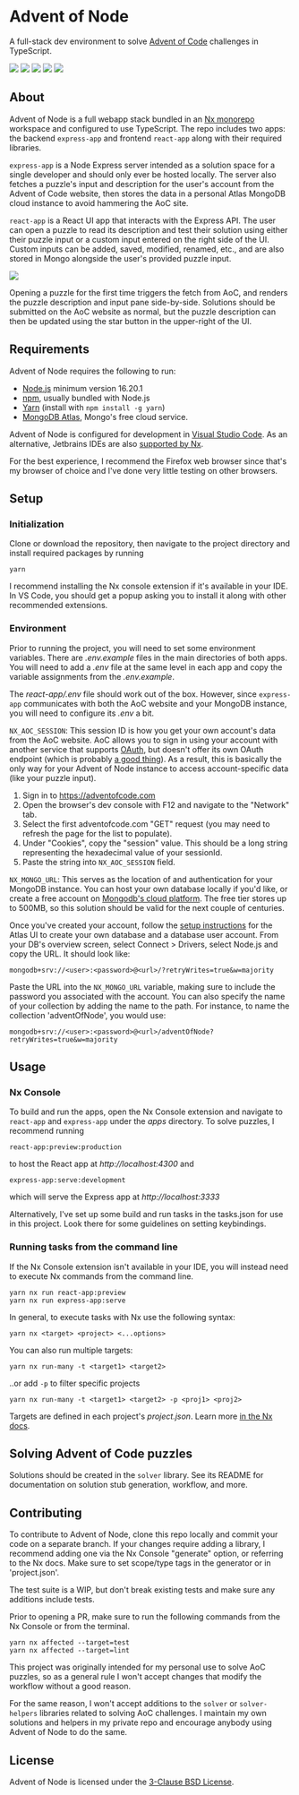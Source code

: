 # Advent of Node

A full-stack dev environment to solve [Advent of Code](https://adventofcode.com) challenges in TypeScript.

<img src="https://img.shields.io/badge/yarn-v1.22.19-blue" /> <img src="https://img.shields.io/badge/Nx-v17.0.3-blue" /> <img src="https://img.shields.io/badge/React-v18.2.0-blue" /> <img src="https://img.shields.io/badge/Express-v4.18.1-blue" /> <img src="https://img.shields.io/badge/license-BSD--3-green" />

## About

Advent of Node is a full webapp stack bundled in an [Nx monorepo](https://nx.dev/) workspace and configured to use TypeScript. The repo includes two apps: the backend `express-app` and frontend `react-app` along with their required libraries.

`express-app` is a Node Express server intended as a solution space for a single developer and should only ever be hosted locally. The server also fetches a puzzle's input and description for the user's account from the Advent of Code website, then stores the data in a personal Atlas MongoDB cloud instance to avoid hammering the AoC site.

`react-app` is a React UI app that interacts with the Express API. The user can open a puzzle to read its description and test their solution using either their puzzle input or a custom input entered on the right side of the UI. Custom inputs can be added, saved, modified, renamed, etc., and are also stored in Mongo alongside the user's provided puzzle input.

<img src="https://i.imgur.com/ap7gRkX.png"/>

Opening a puzzle for the first time triggers the fetch from AoC, and renders the puzzle description and input pane side-by-side. Solutions should be submitted on the AoC website as normal, but the puzzle description can then be updated using the star button in the upper-right of the UI.

## Requirements

Advent of Node requires the following to run:

- [Node.js](https://nodejs.org/en/) minimum version 16.20.1
- [npm](https://www.npmjs.com/), usually bundled with Node.js
- [Yarn](https://yarnpkg.com/) (install with `npm install -g yarn`)
- [MongoDB Atlas](https://www.mongodb.com/products/platform/cloud), Mongo's free cloud service.

Advent of Node is configured for development in [Visual Studio Code](https://code.visualstudio.com/). As an alternative, Jetbrains IDEs are also [supported by Nx](https://nx.dev/core-features/integrate-with-editors).

For the best experience, I recommend the Firefox web browser since that's my browser of choice and I've done very little testing on other browsers.

## Setup

### Initialization

Clone or download the repository, then navigate to the project directory and install required packages by running

```
yarn
```

I recommend installing the Nx console extension if it's available in your IDE. In VS Code, you should get a popup asking you to install it along with other recommended extensions.

### Environment

Prior to running the project, you will need to set some environment variables. There are _.env.example_ files in the main directories of both apps. You will need to add a _.env_ file at the same level in each app and copy the variable assignments from the _.env.example_.

The _react-app/.env_ file should work out of the box. However, since `express-app` communicates with both the AoC website and your MongoDB instance, you will need to configure its _.env_ a bit.

`NX_AOC_SESSION`: This session ID is how you get your own account's data from the AoC website. AoC allows you to sign in using your account with another service that supports [OAuth](https://en.wikipedia.org/wiki/OAuth), but doesn't offer its own OAuth endpoint (which is probably [a good thing](https://medium.com/@ibm_ptc_security/oauth-2-0-security-and-vulnerabilities-86e64c22b03d)). As a result, this is basically the only way for your Advent of Node instance to access account-specific data (like your puzzle input).

1. Sign in to https://adventofcode.com
2. Open the browser's dev console with F12 and navigate to the "Network" tab.
3. Select the first adventofcode.com "GET" request (you may need to refresh the page for the list to populate).
4. Under "Cookies", copy the "session" value. This should be a long string representing the hexadecimal value of your sessionId.
5. Paste the string into `NX_AOC_SESSION` field.

`NX_MONGO_URL`: This serves as the location of and authentication for your MongoDB instance. You can host your own database locally if you'd like, or create a free account on [Mongodb's cloud platform](https://www.mongodb.com/products/platform/cloud). The free tier stores up to 500MB, so this solution should be valid for the next couple of centuries.

Once you've created your account, follow the [setup instructions](https://www.mongodb.com/docs/atlas/getting-started/) for the Atlas UI to create your own database and a database user account. From your DB's overview screen, select Connect > Drivers, select Node.js and copy the URL. It should look like:

```
mongodb+srv://<user>:<password>@<url>/?retryWrites=true&w=majority
```

Paste the URL into the `NX_MONGO_URL` variable, making sure to include the password you associated with the account. You can also specify the name of your collection by adding the name to the path. For instance, to name the collection 'adventOfNode', you would use:

```
mongodb+srv://<user>:<password>@<url>/adventOfNode?retryWrites=true&w=majority
```

## Usage

### Nx Console

To build and run the apps, open the Nx Console extension and navigate to `react-app` and `express-app` under the _apps_ directory. To solve puzzles, I recommend running

```
react-app:preview:production
```

to host the React app at _http://localhost:4300_ and

```
express-app:serve:development
```

which will serve the Express app at _http://localhost:3333_

Alternatively, I've set up some build and run tasks in the tasks.json for use in this project. Look there for some guidelines on setting keybindings.

### Running tasks from the command line

If the Nx Console extension isn't available in your IDE, you will instead need to execute Nx commands from the command line.

```
yarn nx run react-app:preview
yarn nx run express-app:serve
```

In general, to execute tasks with Nx use the following syntax:

```
yarn nx <target> <project> <...options>
```

You can also run multiple targets:

```
yarn nx run-many -t <target1> <target2>
```

..or add `-p` to filter specific projects

```
yarn nx run-many -t <target1> <target2> -p <proj1> <proj2>
```

Targets are defined in each project's _project.json_. Learn more [in the Nx docs](https://nx.dev/core-features/run-tasks).

## Solving Advent of Code puzzles

Solutions should be created in the `solver` library. See its README for documentation on solution stub generation, workflow, and more.

## Contributing

To contribute to Advent of Node, clone this repo locally and commit your code on a separate branch. If your changes require adding a library, I recommend adding one via the Nx Console "generate" option, or referring to the Nx docs. Make sure to set scope/type tags in the generator or in 'project.json'.

The test suite is a WIP, but don't break existing tests and make sure any additions include tests.

Prior to opening a PR, make sure to run the following commands from the Nx Console or from the terminal.

```
yarn nx affected --target=test
yarn nx affected --target=lint
```

This project was originally intended for my personal use to solve AoC puzzles, so as a general rule I won't accept changes that modify the workflow without a good reason.

For the same reason, I won't accept additions to the `solver` or `solver-helpers` libraries related to solving AoC challenges. I maintain my own solutions and helpers in my private repo and encourage anybody using Advent of Node to do the same.

## License

Advent of Node is licensed under the [3-Clause BSD License](https://opensource.org/license/bsd-3-clause/).
